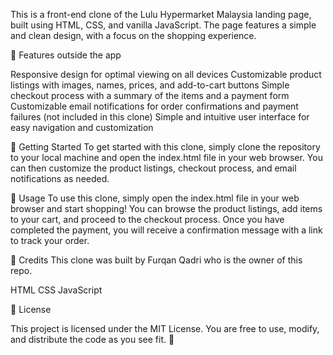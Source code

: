 This is a front-end clone of the Lulu Hypermarket Malaysia landing page, built using HTML, CSS, and vanilla JavaScript. The page features a simple and clean design, with a focus on the shopping experience. 


🚀 Features outside the app 


Responsive design for optimal viewing on all devices
Customizable product listings with images, names, prices, and add-to-cart buttons
Simple checkout process with a summary of the items and a payment form
Customizable email notifications for order confirmations and payment failures (not included in this clone)
Simple and intuitive user interface for easy navigation and customization

🏁 Getting Started
To get started with this clone, simply clone the repository to your local machine and open the index.html file in your web browser. You can then customize the product listings, checkout process, and email notifications as needed.

📝 Usage
To use this clone, simply open the index.html file in your web browser and start shopping! You can browse the product listings, add items to your cart, and proceed to the checkout process. Once you have completed the payment, you will receive a confirmation message with a link to track your order.

🙌 Credits
This clone was built by Furqan Qadri who is the owner of this repo.

HTML
CSS
JavaScript


📄 License 

This project is licensed under the MIT License. You are free to use, modify, and distribute the code as you see fit. 📜
